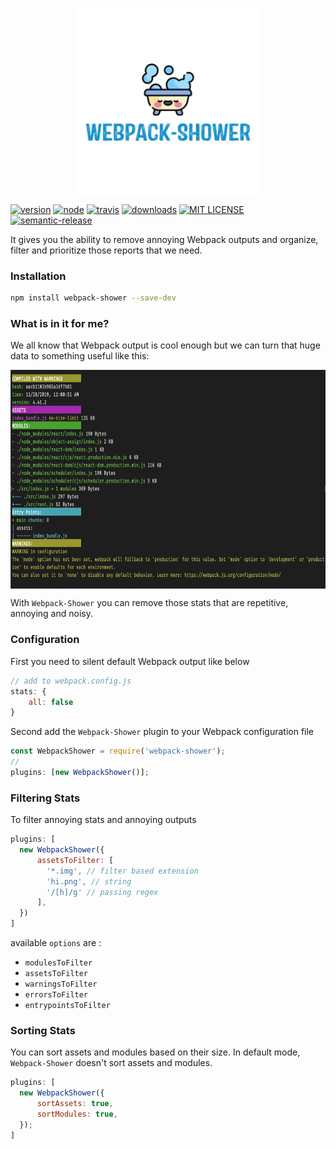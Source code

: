 <p align="center">
  <img align="center" width="300" height="300" src="/assets/webpack-shower.jpeg" />
</p>

[![version][version]][version-url]
[![node][node]][node-url]
[![travis][travis]][travis-url]
[![downloads][downloads]][downloads-url]
[![MIT LICENSE][mit]][mit-url]
[![semantic-release][semantic-release]][semantic-release-url]

It gives you the ability to remove annoying Webpack outputs and organize, filter and prioritize those reports that we need.

### Installation

```bash
npm install webpack-shower --save-dev
```

### What is in it for me?

We all know that Webpack output is cool enough but we can turn that huge data to something useful like this:

<p align="center">
  <img
    align="center"
    height="350"
    src="/assets/terminal.png"
  />
</p>

With `Webpack-Shower` you can remove those stats that are repetitive, annoying and noisy.

### Configuration

First you need to silent default Webpack output like below

```javascript
// add to webpack.config.js
stats: {
    all: false
}
```

Second add the `Webpack-Shower` plugin to your Webpack configuration file

```javascript
const WebpackShower = require('webpack-shower');
//
plugins: [new WebpackShower()];

```

### Filtering Stats

To filter annoying stats and annoying outputs

```javascript
plugins: [
  new WebpackShower({
      assetsToFilter: [
        '*.img', // filter based extension
        'hi.png', // string
        '/[h]/g' // passing regex
      ],
  })
]
```
available `options` are :

- `modulesToFilter`
- `assetsToFilter`
- `warningsToFilter`
- `errorsToFilter`
- `entrypointsToFilter`

### Sorting Stats

You can sort assets and modules based on their size. In default mode, `Webpack-Shower` doesn't sort assets and modules.

```javascript
plugins: [
  new WebpackShower({
      sortAssets: true,
      sortModules: true,
  });
]
```

[node]: https://img.shields.io/node/v/css-loader.svg
[node-url]: https://nodejs.org
[travis]: https://travis-ci.org/mohsenshafiei/webpack-shower.svg?branch=master
[travis-url]: https://travis-ci.org/mohsenshafiei/webpack-shower.svg?branch=master
[version]: https://img.shields.io/npm/v/webpack-shower.svg?style=flat-square
[version-url]: http://npm.im/webpack-shower
[downloads]: https://img.shields.io/npm/dm/webpack-shower.svg?style=flat-square
[downloads-url]: http://npm-stat.com/charts.html?package=webpack-shower&from=2015-08-01
[mit]: https://img.shields.io/npm/l/webpack-shower.svg?style=flat-square
[mit-url]: http://opensource.org/licenses/MIT
[semantic-release]: https://img.shields.io/badge/%20%20%F0%9F%93%A6%F0%9F%9A%80-semantic--release-e10079.svg?style=flat-square
[semantic-release-url]: https://github.com/semantic-release/semantic-release
